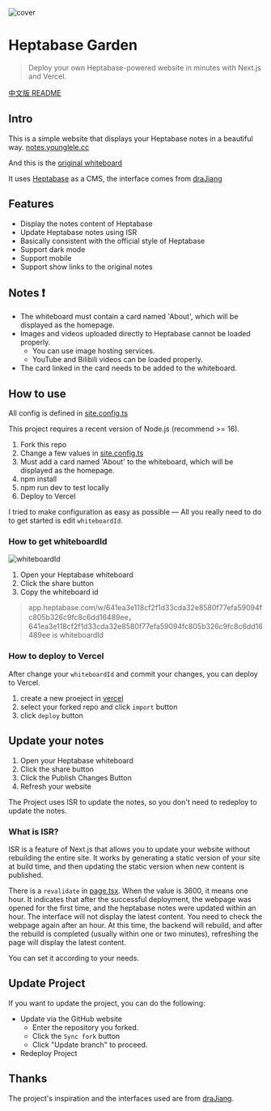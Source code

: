![cover](https://3aed3bd.webp.li/202412301102553.png)

# Heptabase Garden

> Deploy your own Heptabase-powered website in minutes with Next.js and Vercel.

[中文版 README](README-CN.md)

## Intro

This is a simple website that displays your Heptabase notes in a beautiful way. [notes.younglele.cc](https://notes.yanglele.cc)

And this is the [original whiteboard](https://app.heptabase.com/w/641ea3e118cf2f1d33cda32e8580f77efa59094fc805b326c9fc8c6dd16489ee)

It uses [Heptabase](https://heptabase.com/) as a CMS, the interface comes from [draJiang](https://github.com/draJiang)


## Features

- Display the notes content of Heptabase
- Update Heptabase notes using ISR
- Basically consistent with the official style of Heptabase
- Support dark mode
- Support mobile
- Support show links to the original notes

## Notes ❗

- The whiteboard must contain a card named 'About', which will be displayed as the homepage.
- Images and videos uploaded directly to Heptabase cannot be loaded properly.
  - You can use image hosting services.
  - YouTube and Bilibili videos can be loaded properly.
- The card linked in the card needs to be added to the whiteboard.


## How to use

All config is defined in [site.config.ts](https://github.com/youngle316/heptabase_garden/blob/main/site.config.ts)

This project requires a recent version of Node.js (recommend >= 16).

1. Fork this repo
2. Change a few values in [site.config.ts](https://github.com/youngle316/heptabase_garden/blob/main/site.config.ts)
3. Must add a card named 'About' to the whiteboard, which will be displayed as the homepage.
4. npm install
5. npm run dev to test locally
6. Deploy to Vercel

I tried to make configuration as easy as possible — All you really need to do to get started is edit `whiteboardId`.

### How to get whiteboardId

![whiteboardId](https://3aed3bd.webp.li/202412301210513.png)

1. Open your Heptabase whiteboard
2. Click the share button
3. Copy the whiteboard id

> app.heptabase.com/w/641ea3e118cf2f1d33cda32e8580f77efa59094fc805b326c9fc8c6dd16489ee， 641ea3e118cf2f1d33cda32e8580f77efa59094fc805b326c9fc8c6dd16489ee is whiteboardId

### How to deploy to Vercel

After change your `whiteboardId` and commit your changes, you can deploy to Vercel.

1. create a new proeject in [vercel](https://vercel.com/)
2. select your forked repo and click `import` button
3. click `deploy` button

## Update your notes

1. Open your Heptabase whiteboard
2. Click the share button
3. Click the Publish Changes Button
4. Refresh your website

The Project uses ISR to update the notes, so you don't need to redeploy to update the notes.

### What is ISR?

ISR is a feature of Next.js that allows you to update your website without rebuilding the entire site. It works by generating a static version of your site at build time, and then updating the static version when new content is published.

There is a `revalidate` in [page.tsx](https://github.com/youngle316/heptabase_garden/blob/main/app/page.tsx). When the value is 3600, it means one hour. It indicates that after the successful deployment, the webpage was opened for the first time, and the heptabase notes were updated within an hour. The interface will not display the latest content. You need to check the webpage again after an hour. At this time, the backend will rebuild, and after the rebuild is completed (usually within one or two minutes), refreshing the page will display the latest content.

You can set it according to your needs.

## Update Project

If you want to update the project, you can do the following:

- Update via the GitHub website
  - Enter the repository you forked.
  - Click the `Sync fork` button
  - Click "Update branch" to proceed.
- Redeploy Project

## Thanks

The project's inspiration and the interfaces used are from [draJiang](https://github.com/draJiang).
